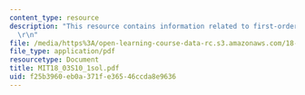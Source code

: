 ```yaml
---
content_type: resource
description: "This resource contains information related to first-order ODE's. \r\n\
  \r\n"
file: /media/https%3A/open-learning-course-data-rc.s3.amazonaws.com/18-03-differential-equations-spring-2010/f25b3960eb0a371fe36546ccda8e9636_MIT18_03S10_1sol.pdf
file_type: application/pdf
resourcetype: Document
title: MIT18_03S10_1sol.pdf
uid: f25b3960-eb0a-371f-e365-46ccda8e9636
---
```

